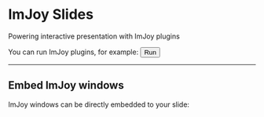 # ImJoy Slides

Powering interactive presentation with ImJoy plugins

You can run ImJoy plugins, for example: <button class="button" onclick="api.showDialog({src: 'https://kaibu.org'})">Run</button>

----
<!-- .slide: data-state="embed-demo" -->
## Embed ImJoy windows

ImJoy windows can be directly embedded to your slide:

<div id="kaibu-window" style="display: inline-block;width: 100%; height: calc(100vh - 250px);"></div>


----
## Getting started

 * [Make your own slides...](https://github.com/imjoy-team/imjoy-slides)

 * [Example slides](https://imjoy-team.github.io/imjoy-slides/?theme=white&slides=https://github.com/imjoy-team/imjoy-slides/blob/master/slides/imjoy-interactive-annotation.md)



<!-- startup script  -->
```javascript execute
Reveal.addEventListener('embed-demo', async function(){
  // load the web app via its URL
  viewer = await api.createWindow({src: "https://kaibu.org/#/app", window_id: "kaibu-window"})
  // call api functions directly via RPC
  // add an image layer
  await viewer.view_image("https://images.proteinatlas.org/61448/1319_C10_2_blue_red_green.jpg")
  // add an annotation layer
  await viewer.add_shapes([], {name:"annotation"})
})
```
